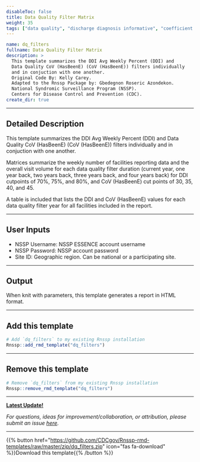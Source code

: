 ```yaml
---
disableToc: false
title: Data Quality Filter Matrix
weight: 35
tags: ["data quality", "discharge diagnosis informative", "coefficient of variation", "filters", "DDI", "CoV"] 
---
```


```yaml
name: dq_filters
fullname: Data Quality Filter Matrix
description: >
  This template summarizes the DDI Avg Weekly Percent (DDI) and 
  Data Quality CoV (HasBeenE) (CoV (HasBeenE)) filters individually 
  and in conjuction with one another.
  Original Code By: Kelly Carey. 
  Adapted to the Rnssp Package by: Gbedegnon Roseric Azondekon. 
  National Syndromic Surveillance Program (NSSP). 
  Centers for Disease Control and Prevention (CDC).  
create_dir: true
```
---
## Detailed Description

This template summarizes the DDI Avg Weekly Percent (DDI) and Data Quality CoV (HasBeenE) (CoV (HasBeenE)) filters individually and in conjuction with one another. 

Matrices summarize the weekly number of facilities reporting data and the overall visit volume for each data quality filter duration (current year, one year back, two years back, three years back, and four years back) for DDI cutpoints of 70%, 75%, and 80%, and CoV (HasBeenE) cut points of 30, 35, 40, and 45. 

A table is included that lists the DDI and CoV (HasBeenE) values for each data quality filter year for all facilities included in the report.

---
## User Inputs

* NSSP Username: NSSP ESSENCE account username
* NSSP Password: NSSP account password
* Site ID: Geographic region. Can be national or a participating site. 


---
## Output

When knit with parameters, this template generates a report in HTML format.

---
## Add this template

```r
# Add `dq_filters` to my existing Rnssp installation
Rnssp::add_rmd_template("dq_filters")
```
---
## Remove this template

```r
# Remove `dq_filters` from my existing Rnssp installation
Rnssp::remove_rmd_template("dq_filters")
```

---
[**Latest Update!**](https://cdcgov.github.io/Rnssp-rmd-templates/changelogs/#data-quality-filter-matrix-template-dq_filters)

*For questions, ideas for improvement/collaboration, or attribution, please submit an issue [here](https://github.com/CDCgov/Rnssp-rmd-templates/issues).*

---
{{% button href="https://github.com/CDCgov/Rnssp-rmd-templates/raw/master/zip/dq_filters.zip" icon="fas fa-download" %}}Download this template{{% /button %}}
